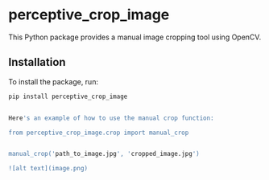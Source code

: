 # perceptive_crop_image

This Python package provides a manual image cropping tool using OpenCV.

## Installation

To install the package, run:

```bash
pip install perceptive_crop_image


Here's an example of how to use the manual crop function:

from perceptive_crop_image.crop import manual_crop


manual_crop('path_to_image.jpg', 'cropped_image.jpg')

![alt text](image.png)